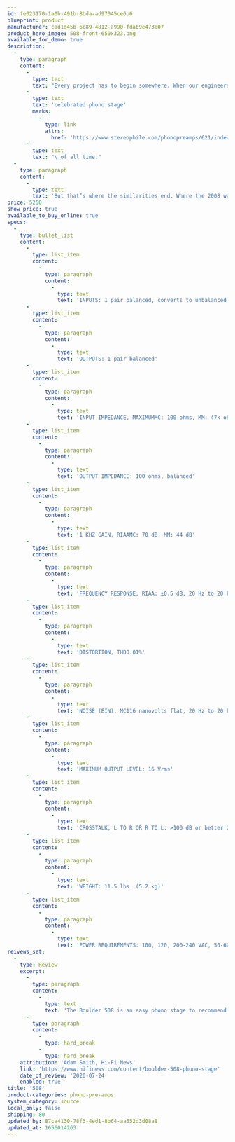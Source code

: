 ```yaml
---
id: fe023170-1a0b-491b-8bda-ad97045ce6b6
blueprint: product
manufacturer: cad1d45b-6c89-4812-a990-fdab9e473e07
product_hero_image: 508-front-650x323.png
available_for_demo: true
description:
  -
    type: paragraph
    content:
      -
        type: text
        text: "Every project has to begin somewhere. When our engineers began work on the Boulder 508 Phono Preamplifier they began with inspiration from the absolute pinnacle of vinyl playback: the 2008 Phono Preamplifier, easily the most\_"
      -
        type: text
        text: 'celebrated phono stage'
        marks:
          -
            type: link
            attrs:
              href: 'https://www.stereophile.com/phonopreamps/621/index.html'
      -
        type: text
        text: "\_of all time."
  -
    type: paragraph
    content:
      -
        type: text
        text: 'But that’s where the similarities end. Where the 2008 was pure excess, the 508 is pure efficiency. As the smallest Boulder in more than two decades, the 508 packs an enormous amount of performance in a single, small chassis. A chassis that is carved from a single block of metal, no less. All of the proper inputs, outputs, and adjustments are here. As is the one constant from every Boulder product since Day One: a stunning level of performance.'
price: 5250
show_price: true
available_to_buy_online: true
specs:
  -
    type: bullet_list
    content:
      -
        type: list_item
        content:
          -
            type: paragraph
            content:
              -
                type: text
                text: 'INPUTS: 1 pair balanced, converts to unbalanced'
      -
        type: list_item
        content:
          -
            type: paragraph
            content:
              -
                type: text
                text: 'OUTPUTS: 1 pair balanced'
      -
        type: list_item
        content:
          -
            type: paragraph
            content:
              -
                type: text
                text: 'INPUT IMPEDANCE, MAXIMUMMC: 100 ohms, MM: 47k ohms'
      -
        type: list_item
        content:
          -
            type: paragraph
            content:
              -
                type: text
                text: 'OUTPUT IMPEDANCE: 100 ohms, balanced'
      -
        type: list_item
        content:
          -
            type: paragraph
            content:
              -
                type: text
                text: '1 KHZ GAIN, RIAAMC: 70 dB, MM: 44 dB'
      -
        type: list_item
        content:
          -
            type: paragraph
            content:
              -
                type: text
                text: 'FREQUENCY RESPONSE, RIAA: ±0.5 dB, 20 Hz to 20 kHz'
      -
        type: list_item
        content:
          -
            type: paragraph
            content:
              -
                type: text
                text: 'DISTORTION, THD0.01%'
      -
        type: list_item
        content:
          -
            type: paragraph
            content:
              -
                type: text
                text: 'NOISE (EIN), MC116 nanovolts flat, 20 Hz to 20 kHz'
      -
        type: list_item
        content:
          -
            type: paragraph
            content:
              -
                type: text
                text: 'MAXIMUM OUTPUT LEVEL: 16 Vrms'
      -
        type: list_item
        content:
          -
            type: paragraph
            content:
              -
                type: text
                text: 'CROSSTALK, L TO R OR R TO L: >100 dB or better 20 Hz to 20 kHz'
      -
        type: list_item
        content:
          -
            type: paragraph
            content:
              -
                type: text
                text: 'WEIGHT: 11.5 lbs. (5.2 kg)'
      -
        type: list_item
        content:
          -
            type: paragraph
            content:
              -
                type: text
                text: 'POWER REQUIREMENTS: 100, 120, 200-240 VAC, 50-60 Hz'
reivews_set:
  -
    type: Review
    excerpt:
      -
        type: paragraph
        content:
          -
            type: text
            text: 'The Boulder 508 is an easy phono stage to recommend. It boasts clarity, low noise and a consistency across MM and MC that makes it a hugely enjoyable listen. If there''s a drawback it''s that there are other phono stages offering greater flexibility at a lower price, but if the features here cover your needs then the 508 should be high on your ''must hear'' list. Simplicity and purity are its watchwords.'
      -
        type: paragraph
        content:
          -
            type: hard_break
          -
            type: hard_break
    attribution: 'Adam Smith, Hi-Fi News'
    link: 'https://www.hifinews.com/content/boulder-508-phono-stage'
    date_of_review: '2020-07-24'
    enabled: true
title: '508'
product-categories: phono-pre-amps
system_category: source
local_only: false
shipping: 80
updated_by: 87ca4130-78f3-4ed1-8b64-aa552d3d08a8
updated_at: 1656014263
---
```

